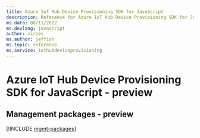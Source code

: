 ```yaml
---
title: Azure IoT Hub Device Provisioning SDK for JavaScript
description: Reference for Azure IoT Hub Device Provisioning SDK for JavaScript
ms.data: 08/11/2022
ms.devlang: javascript
author: xirzec
ms.author: jeffish
ms.topic: reference
ms.service: iothubdeviceprovisioning
---
```

# Azure IoT Hub Device Provisioning SDK for JavaScript - preview

## Management packages - preview
[!INCLUDE [mgmt-packages](iot-hub-device-provisioning-mgmt-index.md)]
